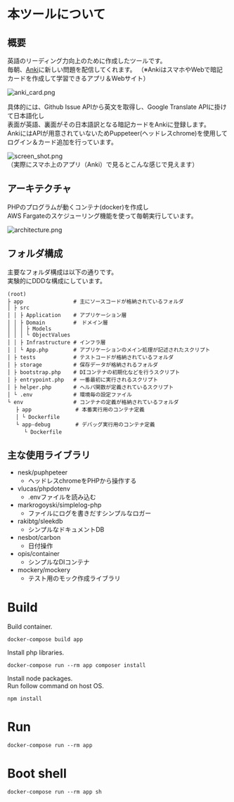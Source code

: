 # 本ツールについて


## 概要

英語のリーディング力向上のために作成したツールです。  
毎朝、[Anki](http://rs.luminousspice.com/how-to-anki/#i-1)に新しい問題を配信してくれます。
（※AnkiはスマホやWebで暗記カードを作成して学習できるアプリ＆Webサイト）  

![anki_card.png](https://raw.githubusercontent.com/t-kuni/github-issue-2-anki-card/master/docs/anki_card.png)
  
具体的には、Github Issue APIから英文を取得し、Google Translate APIに掛けて日本語化し  
表面が英語、裏面がその日本語訳となる暗記カードをAnkiに登録します。  
AnkiにはAPIが用意されていないためPuppeteer(ヘッドレスchrome)を使用してログイン＆カード追加を行っています。  

![screen_shot.png](https://raw.githubusercontent.com/t-kuni/github-issue-2-anki-card/master/docs/screen_shot.png)  
（実際にスマホ上のアプリ（Anki）で見るとこんな感じで見えます）

## アーキテクチャ

PHPのプログラムが動くコンテナ(docker)を作成し  
AWS Fargateのスケジューリング機能を使って毎朝実行しています。  

![architecture.png](https://raw.githubusercontent.com/t-kuni/github-issue-2-anki-card/master/docs/architecture.png)

## フォルダ構成

主要なフォルダ構成は以下の通りです。  
実験的にDDDな構成にしています。

```
(root)
├ app                # 主にソースコードが格納されているフォルダ
│ ├ src
│ │ ├ Application    # アプリケーション層
│ │ ├ Domain         #　ドメイン層
│ │ │ ├ Models
│ │ │ └ ObjectValues
│ │ ├ Infrastructure # インフラ層
│ │ └ App.php        # アプリケーションのメイン処理が記述されたスクリプト
│ ├ tests            # テストコードが格納されているフォルダ
│ ├ storage          # 保存データが格納されるフォルダ
│ ├ bootstrap.php    # DIコンテナの初期化などを行うスクリプト
│ ├ entrypoint.php   # 一番最初に実行されるスクリプト
│ ├ helper.php       # ヘルパ関数が定義されているスクリプト
│ └ .env             # 環境毎の設定ファイル
└ env                # コンテナの定義が格納されているフォルダ
　 ├ app              # 本番実行用のコンテナ定義
　 │ └ Dockerfile
　 └ app-debug        # デバッグ実行用のコンテナ定義	
　 　 └ Dockerfile
```

## 主な使用ライブラリ

* nesk/puphpeteer
    * ヘッドレスchromeをPHPから操作する 
* vlucas/phpdotenv
    * .envファイルを読み込む
* markrogoyski/simplelog-php
    * ファイルにログを書きだすシンプルなロガー
* rakibtg/sleekdb
    * シンプルなドキュメントDB
* nesbot/carbon
    * 日付操作
* opis/container
    * シンプルなDIコンテナ
* mockery/mockery
    * テスト用のモック作成ライブラリ

# Build

Build container.

```
docker-compose build app
```

Install php libraries.

```
docker-compose run --rm app composer install
```

Install node packages.  
Run follow command on host OS.

```
npm install
```

# Run

```
docker-compose run --rm app
```

# Boot shell

```
docker-compose run --rm app sh
```